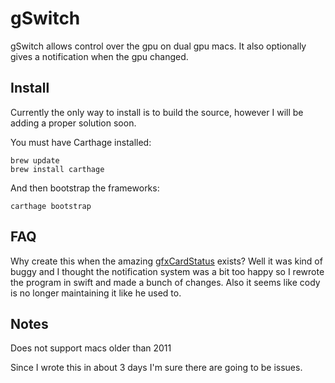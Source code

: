 # gSwitch

gSwitch allows control over the gpu on dual gpu macs. It also optionally gives a notification when the gpu changed.

## Install

Currently the only way to install is to build the source, however I will be adding a proper solution soon.

You must have Carthage installed:

```
brew update
brew install carthage
```

And then bootstrap the frameworks:

```
carthage bootstrap
```

## FAQ

Why create this when the amazing [gfxCardStatus](https://github.com/codykrieger/gfxCardStatus) exists? Well it was kind of buggy and I thought the notification system was a bit too happy so I rewrote the program in swift and made a bunch of changes. Also it seems like cody is no longer maintaining it like he used to.

## Notes

Does not support macs older than 2011

Since I wrote this in about 3 days I'm sure there are going to be issues.
